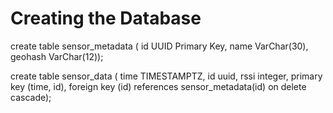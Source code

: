 # Creating the Database


create table sensor_metadata (
id UUID Primary Key,
name VarChar(30),
geohash VarChar(12));


create table sensor_data (
time TIMESTAMPTZ,
id uuid,
rssi integer,
primary key (time, id),
foreign key (id) references sensor_metadata(id) on delete cascade);
